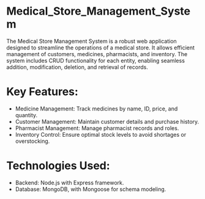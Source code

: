 # Medical_Store_Management_System
The Medical Store Management System is a robust web application designed to streamline the operations of a medical store. It allows efficient management of customers, medicines, pharmacists, and inventory. The system includes CRUD functionality for each entity, enabling seamless addition, modification, deletion, and retrieval of records.

# Key Features:
- Medicine Management: Track medicines by name, ID, price, and quantity.
- Customer Management: Maintain customer details and purchase history.
- Pharmacist Management: Manage pharmacist records and roles.
- Inventory Control: Ensure optimal stock levels to avoid shortages or overstocking.
  
# Technologies Used:
- Backend: Node.js with Express framework.
- Database: MongoDB, with Mongoose for schema modeling.
